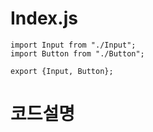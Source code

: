 # Index.js

```JS
import Input from "./Input";
import Button from "./Button";

export {Input, Button};
```

# 코드설명

```JS

```

```JS

```

```JS

```